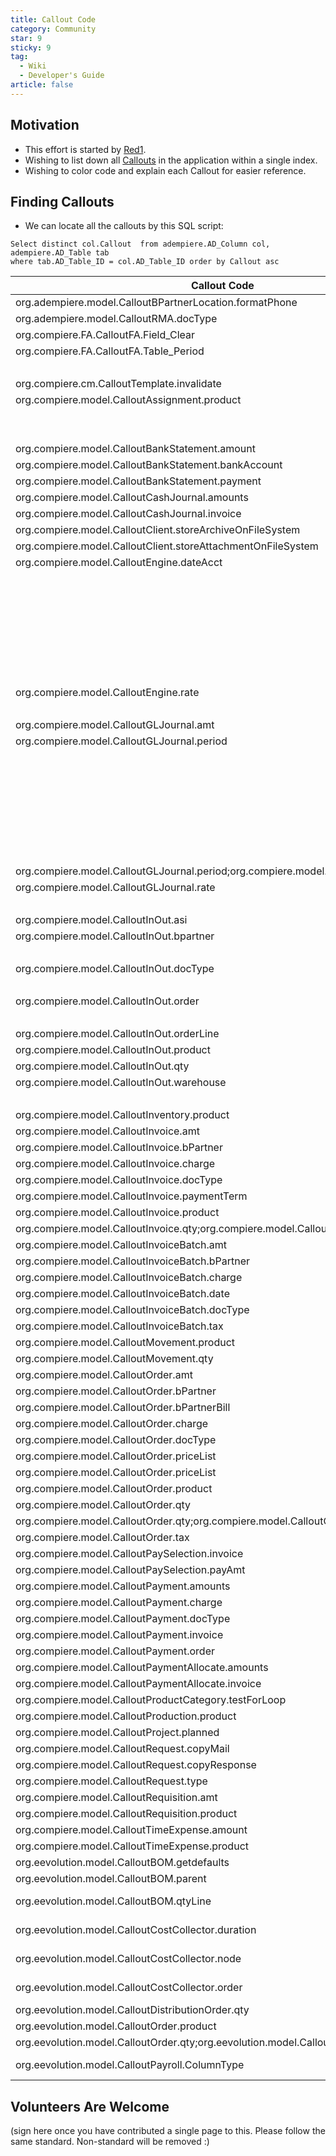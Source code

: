```yaml
---
title: Callout Code
category: Community
star: 9
sticky: 9
tag:
  - Wiki
  - Developer's Guide
article: false
---
```


## Motivation

- This effort is started by [Red1](https://wiki.adempiere.net/User:Red1).
- Wishing to list down all [Callouts](./callout.md) in the application within a single index.
- Wishing to color code and explain each Callout for easier reference.

## Finding Callouts

- We can locate all the callouts by this SQL script:

~~~
Select distinct col.Callout  from adempiere.AD_Column col, adempiere.AD_Table tab 
where tab.AD_Table_ID = col.AD_Table_ID order by Callout asc
~~~


Callout Code | in Table
-- | --
org.adempiere.model.CalloutBPartnerLocation.formatPhone | Partner Location
org.adempiere.model.CalloutRMA.docType | RMA
org.compiere.FA.CalloutFA.Field_Clear | A_Asset_Acct_ID
org.compiere.FA.CalloutFA.Table_Period | A_Asset_Acct_ID
  | A_Asset_Group_Acct_ID
org.compiere.cm.CalloutTemplate.invalidate | Template
org.compiere.model.CalloutAssignment.product | Expense Line
  | Invoice Line
  | Sales Order Line
org.compiere.model.CalloutBankStatement.amount | Bank statement line
org.compiere.model.CalloutBankStatement.bankAccount | Bank Statement
org.compiere.model.CalloutBankStatement.payment | Bank statement line
org.compiere.model.CalloutCashJournal.amounts | Cash Journal Line
org.compiere.model.CalloutCashJournal.invoice | Cash Journal Line
org.compiere.model.CalloutClient.storeArchiveOnFileSystem | Client
org.compiere.model.CalloutClient.storeAttachmentOnFileSystem | Client
org.compiere.model.CalloutEngine.dateAcct | Bank statement line
  | Cash Journal
  | Invoice
  | Journal
  | Journal Batch
  | Order
  | Payment
  | Shipment/Receipt
org.compiere.model.CalloutEngine.rate | Conversion Rate
  | UOM Conversion
org.compiere.model.CalloutGLJournal.amt | Journal Line
org.compiere.model.CalloutGLJournal.period | A_Asset_Disposed_ID
  | A_Asset_Reval_Entry_ID
  | A_Asset_Split_ID
  | A_Asset_Transfer_ID
  | A_Depreciation_Build_ID
  | A_Depreciation_Entry_ID
  | Journal
  | Journal Batch
org.compiere.model.CalloutGLJournal.period;org.compiere.model.CalloutGLJournal.rate | Journal
org.compiere.model.CalloutGLJournal.rate | Journal
  | Journal Line
org.compiere.model.CalloutInOut.asi | Shipment/Receipt Line
org.compiere.model.CalloutInOut.bpartner | Distribution Order
  | Shipment/Receipt
org.compiere.model.CalloutInOut.docType | Distribution Order
  | Shipment/Receipt
org.compiere.model.CalloutInOut.order | Distribution Order
  | Shipment/Receipt
org.compiere.model.CalloutInOut.orderLine | Shipment/Receipt Line
org.compiere.model.CalloutInOut.product | Shipment/Receipt Line
org.compiere.model.CalloutInOut.qty | Shipment/Receipt Line
org.compiere.model.CalloutInOut.warehouse | Distribution Order
  | Shipment/Receipt
org.compiere.model.CalloutInventory.product | Phys.Inventory Line
org.compiere.model.CalloutInvoice.amt | Invoice Line
org.compiere.model.CalloutInvoice.bPartner | Invoice
org.compiere.model.CalloutInvoice.charge | Invoice Line
org.compiere.model.CalloutInvoice.docType | Invoice
org.compiere.model.CalloutInvoice.paymentTerm | Invoice
org.compiere.model.CalloutInvoice.product | Invoice Line
org.compiere.model.CalloutInvoice.qty;org.compiere.model.CalloutInvoice.amt | Invoice Line
org.compiere.model.CalloutInvoiceBatch.amt | Invoice Batch Line
org.compiere.model.CalloutInvoiceBatch.bPartner | Invoice Batch Line
org.compiere.model.CalloutInvoiceBatch.charge | Invoice Batch Line
org.compiere.model.CalloutInvoiceBatch.date | Invoice Batch Line
org.compiere.model.CalloutInvoiceBatch.docType | Invoice Batch Line
org.compiere.model.CalloutInvoiceBatch.tax | Invoice Batch Line
org.compiere.model.CalloutMovement.product | Move Line
org.compiere.model.CalloutMovement.qty | Move Line
org.compiere.model.CalloutOrder.amt | Sales Order Line
org.compiere.model.CalloutOrder.bPartner | Order
org.compiere.model.CalloutOrder.bPartnerBill | Order
org.compiere.model.CalloutOrder.charge | Sales Order Line
org.compiere.model.CalloutOrder.docType | Order
org.compiere.model.CalloutOrder.priceList | Invoice
org.compiere.model.CalloutOrder.priceList | Order
org.compiere.model.CalloutOrder.product | Sales Order Line
org.compiere.model.CalloutOrder.qty | Sales Order Line
org.compiere.model.CalloutOrder.qty;org.compiere.model.CalloutOrder.amt | Sales Order Line
org.compiere.model.CalloutOrder.tax | Sales Order Line
org.compiere.model.CalloutPaySelection.invoice | Payment Selection Line
org.compiere.model.CalloutPaySelection.payAmt | Payment Selection Line
org.compiere.model.CalloutPayment.amounts | Payment
org.compiere.model.CalloutPayment.charge | Payment
org.compiere.model.CalloutPayment.docType | Payment
org.compiere.model.CalloutPayment.invoice | Payment
org.compiere.model.CalloutPayment.order | Payment
org.compiere.model.CalloutPaymentAllocate.amounts | Allocate Payment
org.compiere.model.CalloutPaymentAllocate.invoice | Allocate Payment
org.compiere.model.CalloutProductCategory.testForLoop | Product Category
org.compiere.model.CalloutProduction.product | Production Line
org.compiere.model.CalloutProject.planned | Project Line
org.compiere.model.CalloutRequest.copyMail | Request
org.compiere.model.CalloutRequest.copyResponse | Request
org.compiere.model.CalloutRequest.type | Request
org.compiere.model.CalloutRequisition.amt | Requisition Line
org.compiere.model.CalloutRequisition.product | Requisition Line
org.compiere.model.CalloutTimeExpense.amount | Expense Line
org.compiere.model.CalloutTimeExpense.product | Expense Line
org.eevolution.model.CalloutBOM.getdefaults | BOM & Formula
org.eevolution.model.CalloutBOM.parent | BOM Line
org.eevolution.model.CalloutBOM.qtyLine | Manufacturing Order BOM Line
org.eevolution.model.CalloutCostCollector.duration | Manufacturing Cost Collector
org.eevolution.model.CalloutCostCollector.node | Manufacturing Cost Collector
org.eevolution.model.CalloutCostCollector.order | Manufacturing Cost Collector
org.eevolution.model.CalloutDistributionOrder.qty | Distribution Order Line
org.eevolution.model.CalloutOrder.product | Manufacturing Order
org.eevolution.model.CalloutOrder.qty;org.eevolution.model.CalloutOrder.qtyBatch | Manufacturing Order
org.eevolution.model.CalloutPayroll.ColumnType | Payroll Employee Attribute

## Volunteers Are Welcome
(sign here once you have contributed a single page to this. Please follow the same standard. Non-standard will be removed :)

